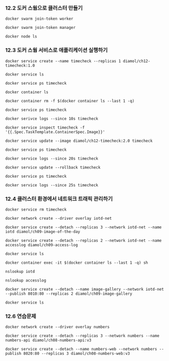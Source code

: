 ### 12.2 도커 스웜으로 클러스터 만들기

``docker swarm join-token worker``

``docker swarm join-token manager``

``docker node ls``

### 12.3 도커 스웜 서비스로 애플리케이션 실행하기

``docker service create --name timecheck --replicas 1 diamol/ch12-timecheck:1.0``

``docker service ls``

``docker service ps timecheck``

``docker container ls``

``docker container rm -f $(docker container ls --last 1 -q)``

``docker service ps timecheck``

``docker serivce logs --since 10s timecheck``

``docker service inspect timecheck -f '{{.Spec.TaskTemplate.ContainerSpec.Image}}'``

``docker service update --image diamol/ch12-timecheck:2.0 timecheck``

``docker service ps timecheck``

``docker service logs --since 20s timecheck``

``docker service update --rollback timecheck``

``docker service ps timecheck``

``docker service logs --since 25s timecheck``

### 12.4 클러스터 환경에서 네트워크 트래픽 관리하기

``docker service rm timecheck``

``docker network create --driver overlay iotd-net``

``docker service create --detach --replicas 3 --network iotd-net --name iotd diamol/ch09-image-of-the-day``

``docker service create --detach --replicas 2 --network iotd-net --name accesslog diamol/ch09-access-log``

``docker service ls``

``docker container exec -it $(docker container ls --last 1 -q) sh``

``nslookup iotd``

``nslookup accesslog``

``docker service create --detach --name image-gallery --network iotd-net --publish 8010:80 --replicas 2 diamol/ch09-image-gallery``

``docker service ls``

### 12.6 연습문제

``docker network create --driver overlay numbers``

``docker service create --detach --replicas 3 --network numbers --name numbers-api diamol/ch08-numbers-api:v3``

``docker service create --detach --name numbers-web --network numbers --publish 8020:80 --replicas 3 diamol/ch08-numbers-web:v3``